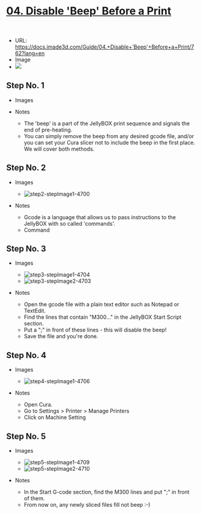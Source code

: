 # <u>04. Disable 'Beep' Before a Print</u><br><br>

   - URL: https://docs.imade3d.com/Guide/04.+Disable+'Beep'+Before+a+Print/762?lang=en
   - Image
   - ![](https://d17kynu4zpq5hy.cloudfront.net/igi/imade3d/23NSHfyTMiwT4lGK.medium)


  ## Step No. 1

   - Images

   - Notes
     - The 'beep' is a part of the JellyBOX print sequence and signals the end of pre-heating.
     - You can simply remove the beep from any desired gcode file, and/or you can set your Cura slicer not to include the beep in the first place. We will cover both methods.

  ## Step No. 2

   - Images
     - ![step2-stepImage1-4700](https://d17kynu4zpq5hy.cloudfront.net/igi/imade3d/Wt2KTsejFTV5QTGd.medium)

   - Notes
     - Gcode is a language that allows us to pass instructions to the JellyBOX with so called  'commands'.
     - Command 

  ## Step No. 3

   - Images
     - ![step3-stepImage1-4704](https://d17kynu4zpq5hy.cloudfront.net/igi/imade3d/cSTv2XL1udyIw13B.medium)
     - ![step3-stepImage2-4703](https://d17kynu4zpq5hy.cloudfront.net/igi/imade3d/P51Fyf1HvjZbpIAV.medium)

   - Notes
     - Open the gcode file with a plain text editor such as Notepad or TextEdit.
     - Find the  lines that contain "M300..." in the JellyBOX Start Script section.
     - Put a ";" in front of these lines - this will disable the beep!
     - Save the file and you're done.

  ## Step No. 4

   - Images
     - ![step4-stepImage1-4706](https://d17kynu4zpq5hy.cloudfront.net/igi/imade3d/vJUOO1dCCRTxEqMk.medium)

   - Notes
     - Open Cura.
     - Go to Settings > Printer > Manage Printers
     - Click on Machine Setting

  ## Step No. 5

   - Images
     - ![step5-stepImage1-4709](https://d17kynu4zpq5hy.cloudfront.net/igi/imade3d/vLZMNcYCsStmSVFA.medium)
     - ![step5-stepImage2-4710](https://d17kynu4zpq5hy.cloudfront.net/igi/imade3d/3IZipds3AYPxnEWd.medium)

   - Notes
     - In the Start G-code section, find the M300 lines and put ";" in front of them.
     - From now on, any newly sliced files fill not beep :-)
